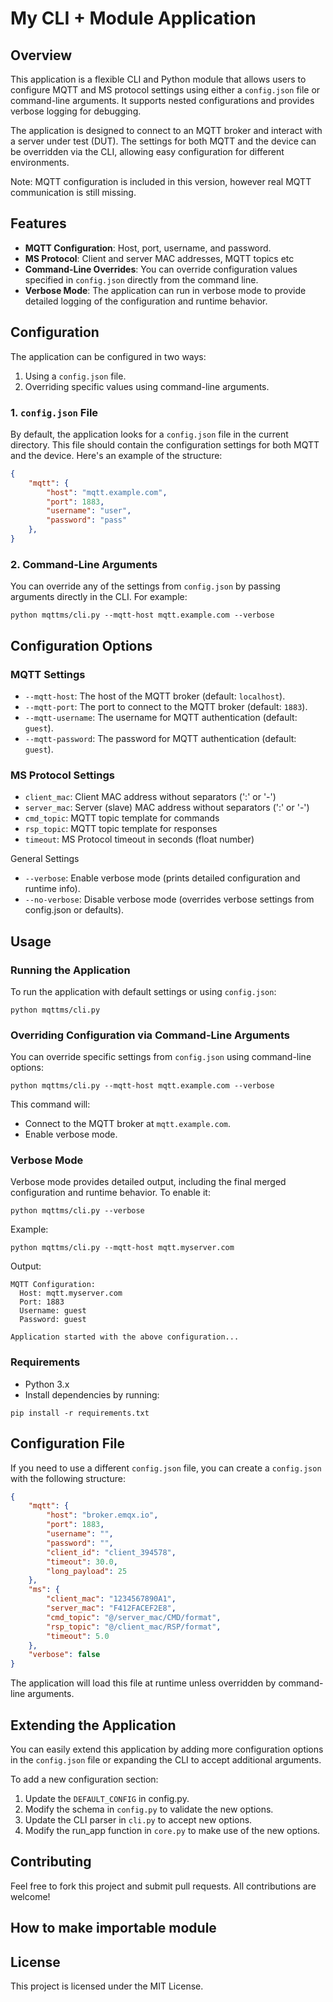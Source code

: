 # My CLI + Module Application

## Overview

This application is a flexible CLI and Python module that allows users to configure MQTT and MS protocol settings using either a `config.json` file or command-line arguments. It supports nested configurations and provides verbose logging for debugging.

The application is designed to connect to an MQTT broker and interact with a server under test (DUT). The settings for both MQTT and the device can be overridden via the CLI, allowing easy configuration for different environments.

Note: MQTT configuration is included in this version, however real MQTT communication is still missing.

## Features

- **MQTT Configuration**: Host, port, username, and password.
- **MS Protocol**: Client and server MAC addresses, MQTT topics etc
- **Command-Line Overrides**: You can override configuration values specified in `config.json` directly from the command line.
- **Verbose Mode**: The application can run in verbose mode to provide detailed logging of the configuration and runtime behavior.

## Configuration

The application can be configured in two ways:
1. Using a `config.json` file.
2. Overriding specific values using command-line arguments.

### 1. `config.json` File

By default, the application looks for a `config.json` file in the current directory. This file should contain the configuration settings for both MQTT and the device. Here's an example of the structure:

```json
{
    "mqtt": {
        "host": "mqtt.example.com",
        "port": 1883,
        "username": "user",
        "password": "pass"
    },
}
```

### 2. Command-Line Arguments

You can override any of the settings from ```config.json``` by passing arguments directly in the CLI. For example:

```python mqttms/cli.py --mqtt-host mqtt.example.com --verbose```

## Configuration Options

### MQTT Settings

* ```--mqtt-host```: The host of the MQTT broker (default: ```localhost```).
* ```--mqtt-port```: The port to connect to the MQTT broker (default: ```1883```).
* ```--mqtt-username```: The username for MQTT authentication (default: ```guest```).
* ```--mqtt-password```: The password for MQTT authentication (default: ```guest```).

### MS Protocol Settings

* ```client_mac```: Client MAC address without separators (':' or '-')
* ```server_mac```: Server (slave) MAC address without separators (':' or '-')
* ```cmd_topic```: MQTT topic template for commands
* ```rsp_topic```: MQTT topic template for responses
* ```timeout```: MS Protocol timeout in seconds (float number)


General Settings

* ```--verbose```: Enable verbose mode (prints detailed configuration and runtime info).
* ```--no-verbose```: Disable verbose mode (overrides verbose settings from config.json or defaults).

## Usage

### Running the Application

To run the application with default settings or using ```config.json```:

```python mqttms/cli.py```

### Overriding Configuration via Command-Line Arguments

You can override specific settings from ```config.json``` using command-line options:

```python mqttms/cli.py --mqtt-host mqtt.example.com --verbose```

This command will:

* Connect to the MQTT broker at ```mqtt.example.com```.
* Enable verbose mode.

### Verbose Mode

Verbose mode provides detailed output, including the final merged configuration and runtime behavior. To enable it:

```python mqttms/cli.py --verbose```

Example:

```python mqttms/cli.py --mqtt-host mqtt.myserver.com```

Output:

```
MQTT Configuration:
  Host: mqtt.myserver.com
  Port: 1883
  Username: guest
  Password: guest

Application started with the above configuration...
```

### Requirements

* Python 3.x
* Install dependencies by running:

```pip install -r requirements.txt```

## Configuration File

If you need to use a different ```config.json``` file, you can create a ```config.json``` with the following structure:

```json
{
    "mqtt": {
        "host": "broker.emqx.io",
        "port": 1883,
        "username": "",
        "password": "",
        "client_id": "client_394578",
        "timeout": 30.0,
        "long_payload": 25
    },
    "ms": {
        "client_mac": "1234567890A1",
        "server_mac": "F412FACEF2E8",
        "cmd_topic": "@/server_mac/CMD/format",
        "rsp_topic": "@/client_mac/RSP/format",
        "timeout": 5.0
    },
    "verbose": false
}
```

The application will load this file at runtime unless overridden by command-line arguments.

## Extending the Application

You can easily extend this application by adding more configuration options in the ```config.json``` file or expanding the CLI to accept additional arguments.

To add a new configuration section:

1. Update the ```DEFAULT_CONFIG``` in config.py.
2. Modify the schema in ```config.py``` to validate the new options.
3. Update the CLI parser in ```cli.py``` to accept new options.
4. Modify the run_app function in ```core.py``` to make use of the new options.

## Contributing

Feel free to fork this project and submit pull requests. All contributions are welcome!

## How to make importable module



## License

This project is licensed under the MIT License.
